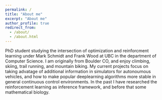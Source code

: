```yaml
---
permalink: /
title: "About me"
excerpt: "About me"
author_profile: true
redirect_from: 
  - /about/
  - /about.html
---
```


PhD student studying the intersection of optimization and reinforcment learning under Mark Schmidt and Frank Wood at UBC in the department of Computer Science. I am originally from Boulder CO, and enjoy climbing, skiing, trail running, and mountain biking. My current projects focus on taking advatage of additional information in simulators for autonoumous vehicles, and how to make popular deeplearning algorithms more stable in general continuous control environments. In the past I have researched the reinforcement learning as inference framework, and before that some mathematical biology.  

